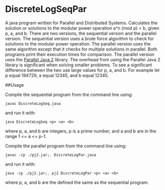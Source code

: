 # DiscreteLogSeqPar

A java program written for Parallel and Distributed Systems. Calculates the solution or solutions to the modular power operation a^n (mod p) = b, given p, a, and b. There are two versions, the sequential version and the parallel version. The sequential version uses a brute force algorithm to check for solutions to the modular power operation. The parallel version uses the same algorithm except that it checks for multiple solutions in parallel. Both programs print their execution times for comparison. The parallel version uses the [Parallel Java 2](https://www.cs.rit.edu/~ark/pj2.shtml) library. The overhead from using the Parallel Java 2 library is significant when solving smaller problems. To see a significant difference between the two use large values for p, a, and b. For example let p equal 194729, a equal 12345, and b equal 12345.

##Usage

Compile the sequential program from the command line using:

	javac DiscreteLogSeq.java
	
and run it with:
	
	java DiscreteLogSeq <p> <a> <b>
	
where p, a, and b are integers, p is a prime number, and a 
and b are in the range 1 <= a <= p-1.

Compile the parallel program from the command line using:

	javac -cp ./pj2.jar;. DiscreteLogPar.java
	
and run it with:

	java -cp ./pj2.jar;. pj2 DiscreteLogPar <p> <a> <b>
	
where p, a, and b are the defined the same as the sequential program.